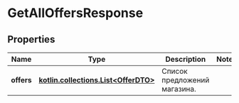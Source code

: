 
# GetAllOffersResponse

## Properties
| Name | Type | Description | Notes |
| ------------ | ------------- | ------------- | ------------- |
| **offers** | [**kotlin.collections.List&lt;OfferDTO&gt;**](OfferDTO.md) | Список предложений магазина. |  |



